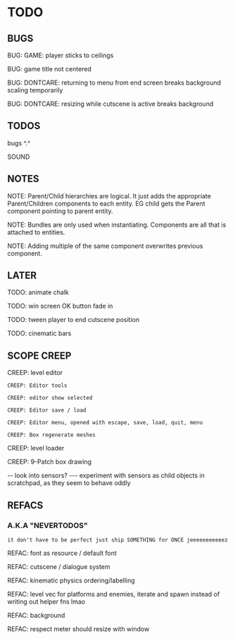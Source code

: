 # TODO

## BUGS

BUG: GAME: player sticks to ceilings

BUG: game title not centered

BUG: DONTCARE: returning to menu from end screen breaks background scaling temporarily

BUG: DONTCARE: resizing while cutscene is active breaks background

## TODOS

bugs ^.^

SOUND

## NOTES

NOTE: Parent/Child hierarchies are logical. It just adds the appropriate Parent/Children components to each entity. 
    EG child gets the Parent component pointing to parent entity.

NOTE: Bundles are only used when instantiating. Components are all that is attached to entities.

NOTE: Adding multiple of the same component overwrites previous component.

## LATER

TODO: animate chalk

TODO: win screen OK button fade in

TODO: tween player to end cutscene position

TODO: cinematic bars

## SCOPE CREEP

CREEP: level editor

    CREEP: Editor tools

    CREEP: editor show selected

    CREEP: Editor save / load

    CREEP: Editor menu, opened with escape, save, load, quit, menu

    CREEP: Box regenerate meshes

CREEP: level loader

CREEP: 9-Patch box drawing

-- look into sensors?
--- experiment with sensors as child objects in scratchpad, as they seem to behave oddly

## REFACS

### A.K.A "NEVERTODOS"

`it don't have to be perfect just ship SOMETHING for ONCE jeeeeeeeeeeez`

REFAC: font as resource / default font

REFAC: cutscene / dialogue system

REFAC: kinematic physics ordering/labelling

REFAC: level vec for platforms and enemies, iterate and spawn instead of writing out helper fns lmao

REFAC: background

REFAC: respect meter should resize with window
